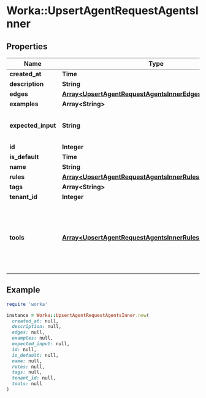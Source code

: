 # Worka::UpsertAgentRequestAgentsInner

## Properties

| Name | Type | Description | Notes |
| ---- | ---- | ----------- | ----- |
| **created_at** | **Time** |  | [optional] |
| **description** | **String** |  |  |
| **edges** | [**Array&lt;UpsertAgentRequestAgentsInnerEdgesInner&gt;**](UpsertAgentRequestAgentsInnerEdgesInner.md) |  | [optional] |
| **examples** | **Array&lt;String&gt;** |  | [optional] |
| **expected_input** | **String** | The info the agent expects in its prompt |  |
| **id** | **Integer** |  |  |
| **is_default** | **Time** |  | [optional] |
| **name** | **String** |  |  |
| **rules** | [**Array&lt;UpsertAgentRequestAgentsInnerRulesInner&gt;**](UpsertAgentRequestAgentsInnerRulesInner.md) |  |  |
| **tags** | **Array&lt;String&gt;** |  | [optional] |
| **tenant_id** | **Integer** |  |  |
| **tools** | [**Array&lt;UpsertAgentRequestAgentsInnerRulesInnerToolsInner&gt;**](UpsertAgentRequestAgentsInnerRulesInnerToolsInner.md) | Tools that the agent itself has access to as opposed to those inherited from the rules | [optional] |

## Example

```ruby
require 'worka'

instance = Worka::UpsertAgentRequestAgentsInner.new(
  created_at: null,
  description: null,
  edges: null,
  examples: null,
  expected_input: null,
  id: null,
  is_default: null,
  name: null,
  rules: null,
  tags: null,
  tenant_id: null,
  tools: null
)
```

